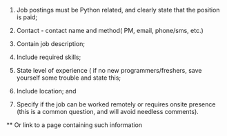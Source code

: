 1. Job postings must be Python related, and clearly state that the position is paid;

2. Contact - contact name and method( PM, email, phone/sms, etc.)

3. Contain job description; 

4. Include required skills;

5. State level of experience ( if no new programmers/freshers, save yourself some trouble and state this; 

6. Include location; and

7. Specify if the job can be worked remotely or requires onsite presence (this is a common question, and will avoid needless comments).

** Or link to a page containing such information
